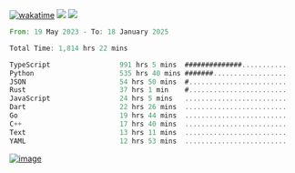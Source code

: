[![wakatime](https://wakatime.com/badge/user/00eead22-fb14-4dd0-ab8a-3625cafbd50d.svg)](https://wakatime.com/@00eead22-fb14-4dd0-ab8a-3625cafbd50d)
![](https://komarev.com/ghpvc/?username=flatypus)
![](https://pixel.flatypus.me/flatypus?type=tracker)
<!--START_SECTION:waka-->

```rust
From: 19 May 2023 - To: 18 January 2025

Total Time: 1,814 hrs 22 mins

TypeScript                 991 hrs 5 mins  ##############...........   54.38 %
Python                     535 hrs 40 mins #######..................   29.39 %
JSON                       54 hrs 50 mins  #........................   03.01 %
Rust                       37 hrs 1 min    #........................   02.03 %
JavaScript                 24 hrs 5 mins   .........................   01.32 %
Dart                       22 hrs 26 mins  .........................   01.23 %
Go                         19 hrs 44 mins  .........................   01.08 %
C++                        17 hrs 40 mins  .........................   00.97 %
Text                       13 hrs 11 mins  .........................   00.72 %
YAML                       12 hrs 53 mins  .........................   00.71 %
```

<!--END_SECTION:waka-->
[<img alt="image" src="https://github.com/flatypus/flatypus/assets/68029599/0a302dc1-501c-43a0-ae8d-37ec4817f3bd">](https://flatypus.me)

